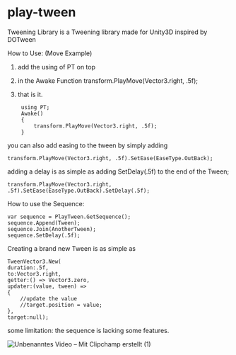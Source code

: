 # play-tween
Tweening Library is a Tweening library made for Unity3D inspired by DOTween 

How to Use: (Move Example)
1. add the using of PT on top
2. in the Awake Function transform.PlayMove(Vector3.right, .5f);
3. that is it.

		using PT;
		Awake()
		{
			transform.PlayMove(Vector3.right, .5f);
		}	

you can also add easing to the tween by simply adding

	transform.PlayMove(Vector3.right, .5f).SetEase(EaseType.OutBack);
 
adding a delay is as simple as adding SetDelay(.5f) to the end of the Tween;

	transform.PlayMove(Vector3.right, .5f).SetEase(EaseType.OutBack).SetDelay(.5f);

How to use the Sequence:

    var sequence = PlayTween.GetSequence();
    sequence.Append(Tween);
    sequence.Join(AnotherTween);
    sequence.SetDelay(.5f);

    
Creating a brand new Tween is as simple as 

    TweenVector3.New(
    duration:.5f,
    to:Vector3.right,
    getter:() => Vector3.zero,
    updater:(value, tween) =>
    {
        //update the value
        //target.position = value;
    },
    target:null);

some limitation:
the sequence is lacking some features.

![Unbenanntes Video – Mit Clipchamp erstellt (1)](https://github.com/mooumari/play-tween/assets/75569583/f1f97721-9c2f-442b-904b-1adc3e3a52a0)
